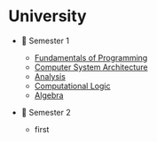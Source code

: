 # University
- :blue_book: Semester 1
  - [Fundamentals of Programming](https://github.com/BVlad917/Fundamentals-of-Programming.git)
  - [Computer System Architecture]()
  - [Analysis]()
  - [Computational Logic]()
  - [Algebra]()

- :notebook_with_decorative_cover: Semester 2
  - first
